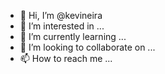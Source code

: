 - 👋 Hi, I’m @kevineira
- 👀 I’m interested in ...
- 🌱 I’m currently learning ...
- 💞️ I’m looking to collaborate on ...
- 📫 How to reach me ...

<!---
kevineira/kevineira is a ✨ special ✨ repository because its `README.md` (this file) appears on your GitHub profile.
You can click the Preview link to take a look at your changes.
--->
